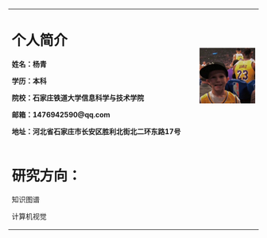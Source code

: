 <table border="0">
  <tr>
    <td width="75%">
      <h1><b>个人简介</b></h1>
      <p><b>姓名：杨青<b></p>
      <p><b>学历：本科</b></p>
      <p><b>院校：石家庄铁道大学信息科学与技术学院</b></p>
      <p><b>邮箱：1476942590@qq.com</b></p>
      <p><b>地址：河北省石家庄市长安区胜利北街北二环东路17号</b></p>
    </td>
    <td width="25%">
      <img src="https://github.com/yangqqq-yq/yang.github.io/blob/gh-pages/tupian.jpg" width="100%">      
    </td>
  </tr>
  <tr>
    <td>
      <p><h1>研究方向：</h1></p>
      <p>知识图谱</p>
      <p>计算机视觉</p>
    <td>
  </tr>
</table>


